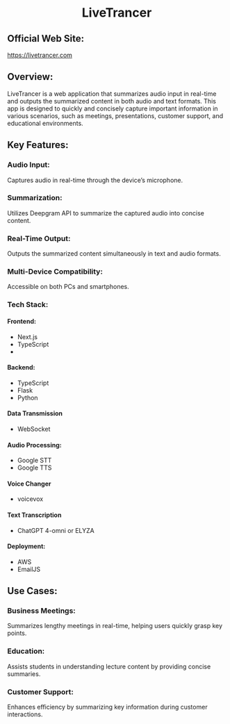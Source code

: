 <h1 align="center">LiveTrancer</h1>

## Official Web Site:
<a href="https://livetrancer.com">https://livetrancer.com</a>

## Overview:
LiveTrancer is a web application that summarizes audio input in real-time and outputs the summarized content in both audio and text formats. This app is designed to quickly and concisely capture important information in various scenarios, such as meetings, presentations, customer support, and educational environments.

## Key Features:

### Audio Input: 
Captures audio in real-time through the device’s microphone.

### Summarization: 
Utilizes Deepgram API to summarize the captured audio into concise content.

### Real-Time Output: 
Outputs the summarized content simultaneously in text and audio formats.

### Multi-Device Compatibility: 
Accessible on both PCs and smartphones.

### Tech Stack:

#### Frontend: 
- Next.js
- TypeScript
- 
#### Backend: 
- TypeScript
- Flask
- Python
  
#### Data Transmission
- WebSocket

#### Audio Processing: 
- Google STT
- Google TTS
  
#### Voice Changer
- voicevox

#### Text Transcription
- ChatGPT 4-omni or ELYZA

#### Deployment: 
- AWS
- EmailJS

## Use Cases:

### Business Meetings:
Summarizes lengthy meetings in real-time, helping users quickly grasp key points.

### Education: 
Assists students in understanding lecture content by providing concise summaries.

### Customer Support:
Enhances efficiency by summarizing key information during customer interactions.